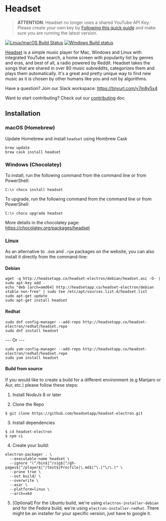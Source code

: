 # Headset

> **ATTENTION**:  Headset no longer uses a shared YouTube API Key. Please create your own key by [Following this quick guide](https://github.com/headsetapp/headset-electron/wiki/Get-Youtube-API-Key) and make sure you are running the latest version.


[![Linux/macOS Build Status](https://img.shields.io/travis/headsetapp/headset-electron/main.svg?logo=travis&label=Linux%2FmacOS)](https://travis-ci.org/headsetapp/headset-electron)
[![Windows Build status](https://img.shields.io/appveyor/ci/danielravina/headset-electron/main.svg?logo=appveyor&label=Windows)](https://ci.appveyor.com/project/danielravina/headset-electron/branch/main)

[Headset](http://headsetapp.co) is a simple music player for Mac, Windows and Linux with integrated YouTube search, a home screen with popularity list by genres and eras, and best of all, a radio powered by Reddit. Headset takes the songs that are shared in over 80 music subreddits, categorizes them and plays them automatically. It's a great and pretty unique way to find new music as it is chosen by other humans like you and not by algorithms.

Have a question? Join our Slack workspace: https://tinyurl.com/y7m8y5x4

Want to start contributing? Check out our [contributing](./CONTRIBUTING.md) doc.

## Installation

### macOS (Homebrew)

Update Homebrew and install `headset` using Hombrew Cask

```shell
brew update
brew cask install headset
```

### Windows (Chocolatey)

To install, run the following command from the command line or from PowerShell:
```shell
C:\> choco install headset
```

To upgrade, run the following command from the command line or from PowerShell:
```shell
C:\> choco upgrade headset
```

More details in the chocolatey page: https://chocolatey.org/packages/headset

### Linux
As an alternative to `.deb` and `.rpm` packages on the website, you can also install it directly from the command-line:

#### Debian
```shell
wget -q http://headsetapp.co/headset-electron/debian/headset.asc -O- | sudo apt-key add -
echo "deb [arch=amd64] http://headsetapp.co/headset-electron/debian stable non-free" | sudo tee /etc/apt/sources.list.d/headset.list
sudo apt-get update
sudo apt-get install headset
```

#### Redhat
```shell
sudo dnf config-manager --add-repo http://headsetapp.co/headset-electron/redhat/headset.repo
sudo dnf install headset
```
--- Or ---
```shell
sudo yum-config-manager --add-repo http://headsetapp.co/headset-electron/redhat/headset.repo
sudo yum install headset
```

#### Build from source

If you would like to create a build for a different environment (e.g Manjaro or Aur, etc.) please follow these steps:

1. Install _NodeJs_ 8 or later

2. Clone the Repo
```shell
$ git clone https://github.com/headsetapp/headset-electron.git
```
3. Install dependencies
```shell
$ cd headset-electron
$ npm ci
```

4. Create your build:
```shell
electron-packager . \
  --executable-name headset \
  --ignore "(^/bin$|^/sig$|^/gh-pages$|^/player$|^/test$|Procfile|\.md$|^\.|^\/\.)" \
  --prune true \
  --out build/ \
  --overwrite \
  --asar \
  --platform=linux \
  --arch=x64
```

5. [Optional] For the Ubuntu build, we're using `electron-installer-debian` and for the Fedora build, we're using `electron-installer-redhat`. There might be an installer for your specific version, just have to google it.
